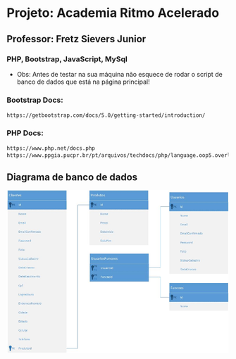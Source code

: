 # Projeto: Academia Ritmo Acelerado

## Professor: Fretz Sievers Junior

### PHP, Bootstrap, JavaScript, MySql

- Obs: Antes de testar na sua máquina não esquece de rodar o script de banco de dados que está na página principal!

### Bootstrap Docs:
```
https://getbootstrap.com/docs/5.0/getting-started/introduction/
```

### PHP Docs:
```
https://www.php.net/docs.php
https://www.ppgia.pucpr.br/pt/arquivos/techdocs/php/language.oop5.overloading.html
```

## Diagrama de banco de dados

<img src="ProjetoAcademia_Banco de Dados.jpg">